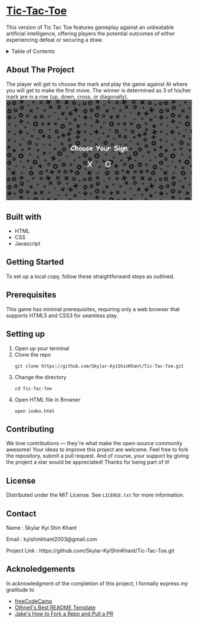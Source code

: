 # [Tic-Tac-Toe](https://skylar-kyishinkhant.github.io/Tic-Tac-Toe/)
This version of Tic Tac Toe features gameplay against an unbeatable artificial intelligence, offering players the potential outcomes of either experiencing defeat or securing a draw.

<details> 
<summary>Table of Contents</summary>
  
- [About The Project](https://github.com/Skylar-KyiShinKhant/Tic-Tac-Toe/blob/Skylar-KyiShinKhant-patch-1/README.md#about-the-project)
- [Built with](https://github.com/Skylar-KyiShinKhant/Tic-Tac-Toe/blob/Skylar-KyiShinKhant-patch-1/README.md#built-with)
- [Getting Started](https://github.com/Skylar-KyiShinKhant/Tic-Tac-Toe/blob/Skylar-KyiShinKhant-patch-1/README.md#getting-started)
- [Prerequisites](https://github.com/Skylar-KyiShinKhant/Tic-Tac-Toe/blob/Skylar-KyiShinKhant-patch-1/README.md#prerequisites)
- [Setting up](https://github.com/Skylar-KyiShinKhant/Tic-Tac-Toe/blob/Skylar-KyiShinKhant-patch-1/README.md#setting-up)
- [Contributing](https://github.com/Skylar-KyiShinKhant/Tic-Tac-Toe/blob/Skylar-KyiShinKhant-patch-1/README.md#contributing)
- [License](https://github.com/Skylar-KyiShinKhant/Tic-Tac-Toe/blob/Skylar-KyiShinKhant-patch-1/README.md#license)
- [Contact](https://github.com/Skylar-KyiShinKhant/Tic-Tac-Toe/blob/Skylar-KyiShinKhant-patch-1/README.md#contact)
- [Acknoledgements](https://github.com/Skylar-KyiShinKhant/Tic-Tac-Toe/blob/Skylar-KyiShinKhant-patch-1/README.md#acknoledgements)

</details>

## About The Project
The player will get to choose the mark and play the game against AI where you will get to make the first move. The winner is determined as 3 of his/her mark are in a row (up, down, cross, or diagonally).
![](https://github.com/Skylar-KyiShinKhant/Tic-Tac-Toe/blob/main/TicTacToe.gif)

## Built with
- HTML
- CSS
- Javascript

## Getting Started
To set up a local copy, follow these straightforward steps as outlined.

## Prerequisites
This game has minimal prerequisites, requiring only a web browser that supports HTML5 and CSS3 for seamless play.

## Setting up
1. Open up your terminal
2. Clone the repo 
   ```
   git clone https://github.com/Skylar-KyiShinKhant/Tic-Tac-Toe.git
   ```
3. Change the directory
   ```
   cd Tic-Tac-Toe
   ```
4. Open HTML file in Browser
   ```
   open index.html
   ```

## Contributing
We love contributions — they're what make the open-source community awesome! Your ideas to improve this project are welcome. Feel free to fork the repository, submit a pull request. And of course, your support by giving the project a star would be appreciated! Thanks for being part of it!

## License
Distributed under the MIT License. See ```LICENSE.txt``` for more information.

## Contact
<p>Name : Skylar Kyi Shin Khant</p>
<p>Email : kyishinkhant2003@gmail.com</p>
<p>Project Link : https://github.com/Skylar-KyiShinKhant/Tic-Tac-Toe.git</p>

## Acknoledgements
In acknowledgment of the completion of this project, I formally express my gratitude to 
- [freeCodeCamp](https://www.freecodecamp.org/)
- [Othneil's Best README Template](https://github.com/othneildrew/Best-README-Template)
- [Jake's How to Fork a Repo and Pull a PR](https://jarv.is/notes/how-to-pull-request-fork-github/)
